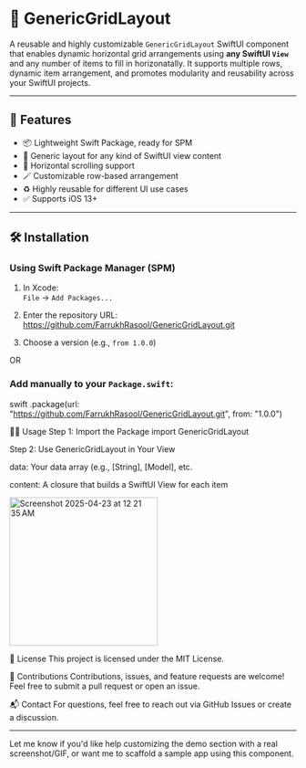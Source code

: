 # 🧩 GenericGridLayout

A reusable and highly customizable `GenericGridLayout` SwiftUI component that enables dynamic horizontal grid arrangements using **any SwiftUI `View`** and any number of items to fill in horizonatally. It supports multiple rows, dynamic item arrangement, and promotes modularity and reusability across your SwiftUI projects.

---

## 🚀 Features

- 📦 Lightweight Swift Package, ready for SPM
- 🧱 Generic layout for any kind of SwiftUI view content
- 🧭 Horizontal scrolling support
- 🪄 Customizable row-based arrangement
- ♻️ Highly reusable for different UI use cases
- ✅ Supports iOS 13+

---

## 🛠 Installation

### Using Swift Package Manager (SPM)

1. In Xcode:  
   `File` → `Add Packages...`

2. Enter the repository URL:
https://github.com/FarrukhRasool/GenericGridLayout.git

3. Choose a version (e.g., `from 1.0.0`)

OR

### Add manually to your `Package.swift`:

swift
.package(url: "https://github.com/FarrukhRasool/GenericGridLayout.git", from: "1.0.0")

🧑‍💻 Usage
Step 1: Import the Package
import GenericGridLayout


Step 2: Use GenericGridLayout in Your View

data: Your data array (e.g., [String], [Model], etc.

content: A closure that builds a SwiftUI View for each item




<img width="260" alt="Screenshot 2025-04-23 at 12 21 35 AM" src="https://github.com/user-attachments/assets/46583946-2ff3-446e-a776-7599d835bdf6" />



📝 License
This project is licensed under the MIT License.

🤝 Contributions
Contributions, issues, and feature requests are welcome!
Feel free to submit a pull request or open an issue.

📬 Contact
For questions, feel free to reach out via GitHub Issues or create a discussion.


---

Let me know if you'd like help customizing the demo section with a real screenshot/GIF, or want me to scaffold a sample app using this component.
